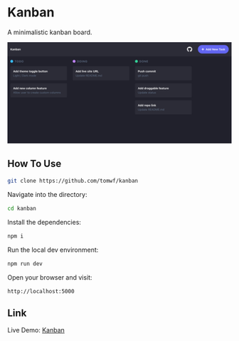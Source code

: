 # Kanban

A minimalistic kanban board.

![](./screenshot.png)

## How To Use

```bash
git clone https://github.com/tomwf/kanban
```
Navigate into the directory:
```bash
cd kanban
```
Install the dependencies:
```bash
npm i
```
Run the local dev environment:
```bash
npm run dev
```
Open your browser and visit:
```
http://localhost:5000
```

## Link

Live Demo: [Kanban](https://tomwf-kanban.herokuapp.com/)
